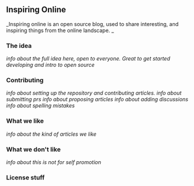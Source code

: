 ## Inspiring Online
_Inspiring online is an open source blog, used to share interesting, and inspiring things from the online landscape. _

### The idea
_info about the full idea here, open to everyone. Great to get started developing and intro to open source_

### Contributing
_info about setting up the repository and contributing articles. info about submitting prs_
_info about proposing articles_
_info about adding discussions_
_info about spelling mistakes_

### What we like
_info about the kind of articles we like_

### What we don't like
_info about this is not for self promotion_

### License stuff
